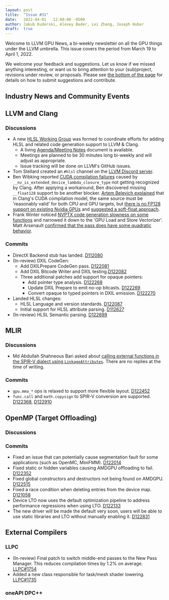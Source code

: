 ```yaml
---
layout: post
title:  "Issue #31"
date:   2022-04-01   12:00:00 -0500
author: Jakub Kuderski, Alexey Bader, Lei Zhang, Joseph Huber
draft:  true
---
```


Welcome to LLVM GPU News, a bi-weekly newsletter on all the GPU things under the LLVM umbrella.
This issue covers the period from March 19 to April 1, 2022.

We welcome your feedback and suggestions. Let us know if we missed anything interesting, or want us to bring attention to your (sub)project, revisions under review, or proposals. Please see [the bottom of the page](https://llvm-gpu-news.github.io/about/) for details on how to submit suggestions and contribute.


## Industry News and Community Events


##  LLVM and Clang

### Discussions

* A new [HLSL Working Group](https://discourse.llvm.org/t/hlsl-working-group/61279/) was formed to coordinate efforts for adding HLSL and related code generation support to LLVM & Clang.
  * A living [Agenda/Meeting Notes](https://docs.google.com/document/d/1RvDN615hd9dJEBg4QqTG3emgB-1UWXQG2q2bZbdUTTo/edit?usp=sharing) document is available.
  * Meetings are planned to be 30 minutes long bi-weekly and will adjust as appropriate.
  * Issue tracking will be done on LLVM's GitHub issues.
* Tom Stellard created an `#hlsl` channel on the [LLVM Discord server](https://discord.gg/xS7Z362).
* Ben Wibking reported [CUDA compilation failures](https://discourse.llvm.org/t/compiling-cuda-code-fails/61240) caused by `__nv_is_extended_device_lambda_closure_type` not getting recognized by Clang. After applying a workaround, Ben discovered missing `__float128` support to be another blocker. [Artem Belevich explained](https://discourse.llvm.org/t/compiling-cuda-code-fails/61240/11) that in Clang's CUDA compilation model, the same source must be 'reasonably valid' for both CPU and GPU targets, but [there is no FP128 support on existing Nvidia GPUs](https://discourse.llvm.org/t/compiling-cuda-code-fails/61240/13) and [suggested a soft-float approach](https://discourse.llvm.org/t/compiling-cuda-code-fails/61240/15).
* Frank Winter noticed [NVPTX code generation slowness on some functions](https://discourse.llvm.org/t/nvptx-codegen-surprisingly-slow-on-some-functions/61307) and narrowed it down to the 'GPU Load and Store Vectorizer'. Matt Arsenault [confirmed that the pass does have some quadratic behavior](https://discourse.llvm.org/t/nvptx-codegen-surprisingly-slow-on-some-functions/61307/10).

### Commits

* DirectX Backend stub has landed. [D112080](https://reviews.llvm.org/D122080)
* (In-review) DXIL CodeGen:
  * Add DXILPrepare CodeGen pass. [D122081](https://reviews.llvm.org/D122081)
  * Add DXIL Bitcode Writer and DXIL testing.[D122082](https://reviews.llvm.org/D122082)
  * Three additional patches add support for opaque pointers:
    * Add pointer type analysis. [D122268](https://reviews.llvm.org/D122268)
    * Update DXIL Prepare to emit no-op bitcasts. [D122269](https://reviews.llvm.org/D122269)
    * Convert opaque to typed pointers in DXIL emission. [D122270](https://reviews.llvm.org/D122270)
* Landed HLSL changes:
  * HLSL Language and version standards. [D122087](https://reviews.llvm.org/D122087)
  * Initial support for HLSL attribute parsing. [D112627](https://reviews.llvm.org/D122627)
* (In-review) HLSL Semantic parsing. [D122699](https://reviews.llvm.org/D122699)


## MLIR

### Discussions

* Md Abdullah Shahneous Bari asked about [calling external functions in the SPIR-V dialect using `LinkageAttributes`](https://discourse.llvm.org/t/expressing-external-function-call-in-spir-v-dialect-using-linkageattributes/61285). There are no replies at the time of writing.

### Commits

* `gpu.mma_*` ops is relaxed to support more flexible layout. [D122452](https://reviews.llvm.org/D122452)
* `func.call` and `math.copysign` to SPIR-V conversion are supported. [D122368](https://reviews.llvm.org/D122368), [D122910](https://reviews.llvm.org/D122910)


## OpenMP (Target Offloading)

### Discussions

### Commits

* Fixed an issue that can potentially cause segmentation fault for some applications (such as OpenMC, MiniFMM). [D122014](https://reviews.llvm.org/D122014)
* Fixed static or hidden variables causing AMDGPU offloading to fail. [D122352](https://reviews.llvm.org/D122352)
* Fixed global constructors and destructors not being found on AMDGPU. [D122515](https://reviews.llvm.org/D122515)
* Fixed a race condition when deleting entries from the device map. [D121058](https://reviews.llvm.org/D121058)
* Device LTO now uses the default optimization pipeline to address performance regressions when using LTO. [D122133](https://reviews.llvm.org/D122133)
* The new driver will be made the default very soon, users will be able to use static libraries and LTO without manually enabling it. [D122831](https://reviews.llvm.org/D122831)


## External Compilers

### LLPC

* (In-review) Final patch to switch middle-end passes to the New Pass Manager. This reduces compilation times by 1.2% on 
average. [LLPC#1754](https://github.com/GPUOpen-Drivers/llpc/pull/1754)
* Added a new class responsible for task/mesh shader lowering. [LLPC#1735](https://github.com/GPUOpen-Drivers/llpc/pull/1735)

### oneAPI DPC++
